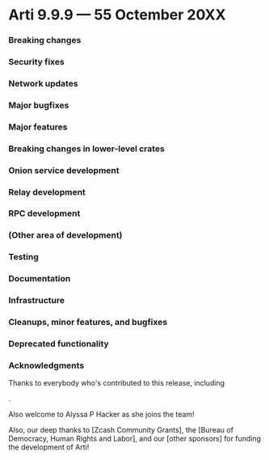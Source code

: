 
# Arti 9.9.9 — 55 Octember 20XX

<!--
Here is a blurb describing the release. It summarizes the major points,
especially the ones that the user needs to know about.

It can be multiple paragraphs.

It is followed by sections, sorted roughly in descending order of
importance.  Remove any empty sections.
It is okay to re-order or change the sections or add new ones,
but please do so judiciously.
-->

### Breaking changes

<!-- Breaking changes to `arti` or `arti-client` -->

### Security fixes

### Network updates

<!-- Changes to the list of directory authorities or fallback dirs -->

### Major bugfixes

### Major features

<!-- This section only for features that don't appear under a specific area -->
<!-- of development. -->

### Breaking changes in lower-level crates

### Onion service development
### Relay development
### RPC development
### (Other area of development)

<!-- These sections are for areas where there is enough development going on -->
<!-- that it makes sense to group develoment by type.  Once a particular area -->
<!-- of development is settled, it makes sense to .   -->


### Testing

<!-- This section is for new test cases, and updates to existing tests. -->
<!-- But!  Tests added for work done in this same release shouldn't go here.
     Those don't normally need be described separately.
     If there are separate MRs/tickets for them,
     list them alongside the MRs/tickets for the feature/bugfix. -->

### Documentation

### Infrastructure

<!-- This section is for changes in our infrastructure, including
     CI, scripting, and so forth. -->

### Cleanups, minor features, and bugfixes

### Deprecated functionality

### Acknowledgments

Thanks to everybody who's contributed to this release, including
<!-- (output of ./maint/thanks goes here) -->.
Also welcome to Alyssa P Hacker as she joins the team!

Also, our deep thanks to
[Zcash Community Grants],
the [Bureau of Democracy, Human Rights and Labor],
and our [other sponsors]
for funding the development of Arti!

<!-- links go here -->
